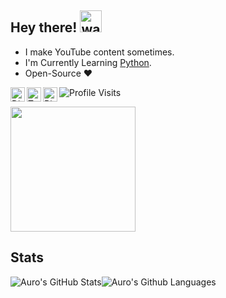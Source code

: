 ## Hey there! <img src= "https://cdn.discordapp.com/emojis/819139509613625354.gif?v=1" alt='wave' width="35px">

- I make YouTube content sometimes.
- I'm Currently Learning [Python](https://python.org).
- Open-Source ❤

<a href="https://discord.gg/QZwzAF9xDq">
  <img align="left" alt="Discord" width="23px" src="https://raw.githubusercontent.com/peterthehan/peterthehan/master/assets/discord.svg" />
</a>
<a href="https://twitter.com/Aurolytical">
  <img align="left" alt="Twitter" width="23px" src="https://raw.githubusercontent.com/peterthehan/peterthehan/master/assets/twitter.svg" />
</a>
<a href="https://bio.link/Aurolytical">
  <img align="left" alt="Bio.link" width="23px" src="https://discord.com/assets/516bf0fae97628e22a3a3ec810a8c4ba.svg" />
</a>

![Profile Visits](https://komarev.com/ghpvc/?username=Aurolytical&color=blue&label=Profile-Visits&width=26px)

<a href="https://tenor.com/view/ika-musume-type-computer-hacking-gif-11543441">
<img height="200px" src="https://camo.githubusercontent.com/bb27b9c1df90df738e91a54665d3adb08f60583fad2f266ffbde14508e6dc918/68747470733a2f2f692e70696e696d672e636f6d2f6f726967696e616c732f65342f32362f37302f65343236373032656466383734623138316163656431653266613563366364652e676966" />
</a>

## Stats

![Auro's GitHub Stats](https://github-readme-stats.vercel.app/api?username=Aurolytical&show_icons=true&theme=tokyonight)![Auro's Github Languages](https://github-readme-stats.vercel.app/api/top-langs/?username=Aurolytical&theme=tokyonight)
